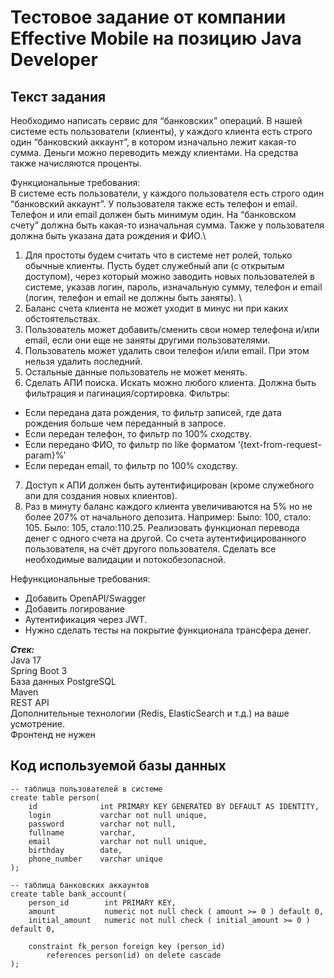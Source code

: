 
# Тестовое задание от компании Effective Mobile на позицию Java Developer


## Текст задания


Необходимо написать сервис для “банковских” операций. В нашей системе есть пользователи (клиенты), у каждого клиента есть строго один “банковский аккаунт”, в котором изначально лежит какая-то сумма. Деньги можно переводить между клиентами. На средства также начисляются проценты.

Функциональные требования:\
В системе есть пользователи, у каждого пользователя есть строго один “банковский аккаунт”. У пользователя также есть телефон и email. Телефон и или email должен быть минимум один. На “банковском счету” должна быть какая-то изначальная сумма. Также у пользователя должна быть указана дата рождения и ФИО.\
1. Для простоты будем считать что в системе нет ролей, только обычные клиенты. Пусть будет служебный апи (с открытым доступом), через который можно заводить новых пользователей в системе, указав логин, пароль, изначальную сумму, телефон и email (логин, телефон и email не должны быть заняты). \
2. Баланс счета клиента не может уходит в минус ни при каких обстоятельствах.
3. Пользователь может добавить/сменить свои номер телефона и/или email, если они еще не заняты другими пользователями.
4. Пользователь может удалить свои телефон и/или email. При этом нельзя удалить последний.
5. Остальные данные пользователь не может менять.
6. Сделать АПИ поиска. Искать можно любого клиента. Должна быть фильтрация и пагинация/сортировка. Фильтры:
- Если передана дата рождения, то фильтр записей, где дата рождения больше чем переданный в запросе.
- Если передан телефон, то фильтр по 100% сходству.
- Если передано ФИО, то фильтр по like форматом ‘{text-from-request-param}%’
- Если передан email, то фильтр по 100% сходству. 
7. Доступ к АПИ должен быть аутентифицирован (кроме служебного апи для создания новых клиентов).
8. Раз в минуту баланс каждого клиента увеличиваются на 5% но не более 207% от начального депозита.
Например:
Было: 100, стало: 105.
Было: 105, стало:110.25.
Реализовать функционал перевода денег с одного счета на другой. Со счета аутентифицированного пользователя, на счёт другого пользователя. Сделать все необходимые валидации и потокобезопасной.

Нефункциональные требования:
- Добавить OpenAPI/Swagger
- Добавить логирование
- Аутентификация через JWT.
- Нужно сделать тесты на покрытие функционала трансфера денег.

___Стек:___\
Java 17\
Spring Boot 3\
База данных PostgreSQL\
Maven\
REST API\
Дополнительные технологии (Redis, ElasticSearch и т.д.) на ваше усмотрение.\
Фронтенд не нужен

## Код используемой базы данных

```postgres
-- таблица пользователей в системе
create table person(
    id              int PRIMARY KEY GENERATED BY DEFAULT AS IDENTITY,
    login           varchar not null unique,
    password        varchar not null,
    fullname        varchar,
    email           varchar not null unique,
    birthday        date,
    phone_number    varchar unique
);

-- таблица банковских аккаунтов
create table bank_account(
    person_id        int PRIMARY KEY,
    amount           numeric not null check ( amount >= 0 ) default 0,
    initial_amount   numeric not null check ( initial_amount >= 0 ) default 0,

    constraint fk_person foreign key (person_id)
        references person(id) on delete cascade
);
```
